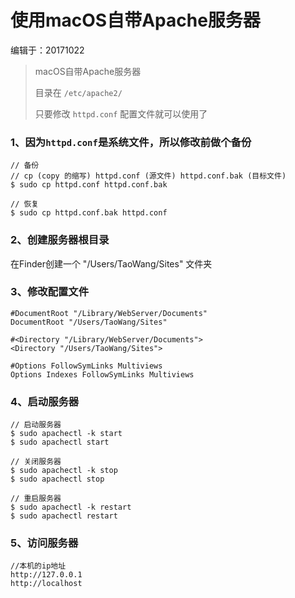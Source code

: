 # 使用macOS自带Apache服务器



编辑于：20171022



> macOS自带Apache服务器
> 
> 目录在 `/etc/apache2/`
> 
> 只要修改 `httpd.conf` 配置文件就可以使用了

### 1、因为`httpd.conf`是系统文件，所以修改前做个备份

```
// 备份
// cp (copy 的缩写) httpd.conf (源文件) httpd.conf.bak (目标文件)
$ sudo cp httpd.conf httpd.conf.bak

// 恢复
$ sudo cp httpd.conf.bak httpd.conf
```

### 2、创建服务器根目录

在Finder创建一个 "/Users/TaoWang/Sites" 文件夹

### 3、修改配置文件

```
#DocumentRoot "/Library/WebServer/Documents"
DocumentRoot "/Users/TaoWang/Sites"

#<Directory "/Library/WebServer/Documents">
<Directory "/Users/TaoWang/Sites">

#Options FollowSymLinks Multiviews
Options Indexes FollowSymLinks Multiviews
```

### 4、启动服务器

```
// 启动服务器
$ sudo apachectl -k start
$ sudo apachectl start

// 关闭服务器
$ sudo apachectl -k stop
$ sudo apachectl stop

// 重启服务器
$ sudo apachectl -k restart
$ sudo apachectl restart
```

### 5、访问服务器

```
//本机的ip地址
http://127.0.0.1
http://localhost
```
